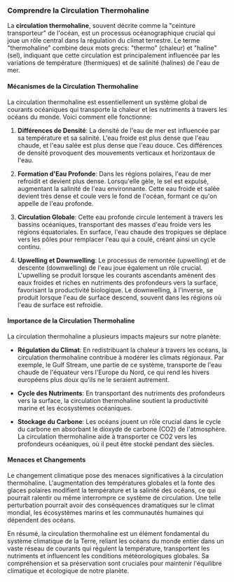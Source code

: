 ### Comprendre la Circulation Thermohaline

La **circulation thermohaline**, souvent décrite comme la "ceinture transporteur" de l'océan, est un processus océanographique crucial qui joue un rôle central dans la régulation du climat terrestre. Le terme "thermohaline" combine deux mots grecs: "thermo" (chaleur) et "haline" (sel), indiquant que cette circulation est principalement influencée par les variations de température (thermiques) et de salinité (halines) de l'eau de mer.

#### Mécanismes de la Circulation Thermohaline

La circulation thermohaline est essentiellement un système global de courants océaniques qui transporte la chaleur et les nutriments à travers les océans du monde. Voici comment elle fonctionne:

1. **Différences de Densité**: La densité de l'eau de mer est influencée par sa température et sa salinité. L'eau froide est plus dense que l'eau chaude, et l'eau salée est plus dense que l'eau douce. Ces différences de densité provoquent des mouvements verticaux et horizontaux de l'eau.

2. **Formation d'Eau Profonde**: Dans les régions polaires, l'eau de mer refroidit et devient plus dense. Lorsqu'elle gèle, le sel est expulsé, augmentant la salinité de l'eau environnante. Cette eau froide et salée devient très dense et coule vers le fond de l'océan, formant ce qu'on appelle de l'eau profonde.

3. **Circulation Globale**: Cette eau profonde circule lentement à travers les bassins océaniques, transportant des masses d'eau froide vers les régions équatoriales. En surface, l'eau chaude des tropiques se déplace vers les pôles pour remplacer l'eau qui a coulé, créant ainsi un cycle continu.

4. **Upwelling et Downwelling**: Le processus de remontée (upwelling) et de descente (downwelling) de l'eau joue également un rôle crucial. L'upwelling se produit lorsque les courants ascendants amènent des eaux froides et riches en nutriments des profondeurs vers la surface, favorisant la productivité biologique. Le downwelling, à l'inverse, se produit lorsque l'eau de surface descend, souvent dans les régions où l'eau de surface est refroidie.

#### Importance de la Circulation Thermohaline

La circulation thermohaline a plusieurs impacts majeurs sur notre planète:

- **Régulation du Climat**: En redistribuant la chaleur à travers les océans, la circulation thermohaline contribue à modérer les climats régionaux. Par exemple, le Gulf Stream, une partie de ce système, transporte de l'eau chaude de l'équateur vers l'Europe du Nord, ce qui rend les hivers européens plus doux qu'ils ne le seraient autrement.

- **Cycle des Nutriments**: En transportant des nutriments des profondeurs vers la surface, la circulation thermohaline soutient la productivité marine et les écosystèmes océaniques.

- **Stockage du Carbone**: Les océans jouent un rôle crucial dans le cycle du carbone en absorbant le dioxyde de carbone (CO2) de l'atmosphère. La circulation thermohaline aide à transporter ce CO2 vers les profondeurs océaniques, où il peut être stocké pendant des siècles.

#### Menaces et Changements

Le changement climatique pose des menaces significatives à la circulation thermohaline. L'augmentation des températures globales et la fonte des glaces polaires modifient la température et la salinité des océans, ce qui pourrait ralentir ou même interrompre ce système de circulation. Une telle perturbation pourrait avoir des conséquences dramatiques sur le climat mondial, les écosystèmes marins et les communautés humaines qui dépendent des océans.

En résumé, la circulation thermohaline est un élément fondamental du système climatique de la Terre, reliant les océans du monde entier dans un vaste réseau de courants qui régulent la température, transportent les nutriments et influencent les conditions météorologiques globales. Sa compréhension et sa préservation sont cruciales pour maintenir l'équilibre climatique et écologique de notre planète.